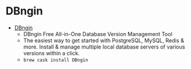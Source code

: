 # DBngin
- [DBngin](https://dbngin.com/)
  -  DBngin Free All-in-One Database Version Management Tool
  - The easiest way to get started with PostgreSQL, MySQL, Redis & more. Install & manage multiple local database servers of various versions within a click.
  - `brew cask install DBngin`
